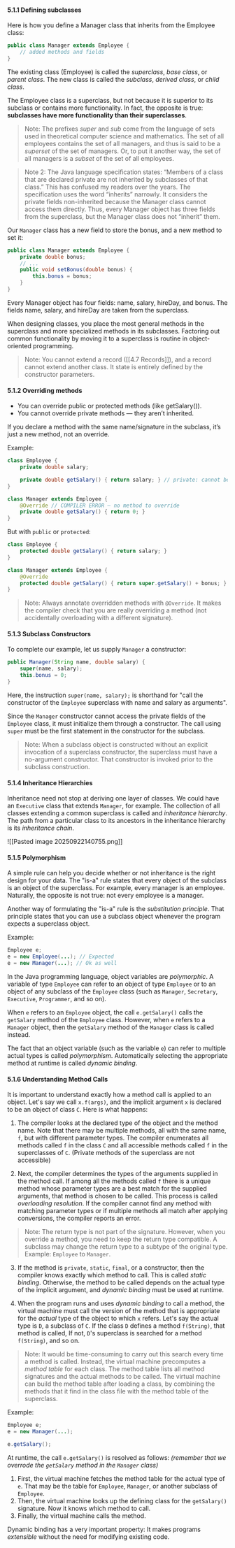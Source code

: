 #### 5.1.1 Defining subclasses

Here is how you define a Manager class that inherits from the Employee class:

```java
public class Manager extends Employee {
	// added methods and fields
}
```

The existing class (Employee) is called the _superclass_, _base class_, or _parent class_. The new class is called the _subclass_, _derived class_, or _child class_.

The Employee class is a superclass, but not because it is superior to its subclass or contains more functionality. In fact, the opposite is true: **subclasses have more functionality than their superclasses**.

> Note: The prefixes _super_ and _sub_ come from the language of sets used in theoretical computer science and mathematics. The set of all employees contains the set of all managers, and thus is said to be a _superset_ of the set of managers. Or, to put it another way, the set of all managers is a _subset_ of the set of all employees.

> Note 2: The Java language specification states: “Members of a class that are declared private are not inherited by subclasses of that class.” This has confused my readers over the years. The specification uses the word “inherits” narrowly. It considers the private fields non-inherited because the Manager class cannot access them directly. Thus, every Manager object has three fields from the superclass, but the Manager class does not “inherit” them.

Our `Manager` class has a new field to store the bonus, and a new method to set it:

```java
public class Manager extends Employee {
	private double bonus;
	// ...
	public void setBonus(double bonus) {
		this.bonus = bonus;
	}
}
```

Every Manager object has four fields: name, salary, hireDay, and bonus. The fields name, salary, and hireDay are taken from the superclass.

When designing classes, you place the most general methods in the superclass and more specialized methods in its subclasses. Factoring out common functionality by moving it to a superclass is routine in object-oriented programming.

> Note: You cannot extend a record ([[4.7 Records]]), and a record cannot extend another class. It state is entirely defined by the constructor parameters.

#### 5.1.2 Overriding methods

- You can override public or protected methods (like getSalary()).
- You cannot override private methods — they aren’t inherited.

If you declare a method with the same name/signature in the subclass, it’s just a new method, not an override.

Example:

```java
class Employee {
    private double salary;

    private double getSalary() { return salary; } // private: cannot be overridden
}

class Manager extends Employee {
    @Override // COMPILER ERROR – no method to override
    private double getSalary() { return 0; }
}

```

But with `public` or `protected`:

```java
class Employee {
    protected double getSalary() { return salary; }
}

class Manager extends Employee {
    @Override
    protected double getSalary() { return super.getSalary() + bonus; } // correct
}

```

> Note: Always annotate overridden methods with `@Override`. It makes the compiler check that you are really overriding a method (not accidentally overloading with a different signature).

#### 5.1.3 Subclass Constructors

To complete our example, let us supply `Manager` a constructor:

```java
public Manager(String name, double salary) {
	super(name, salary);
	this.bonus = 0;
}
```

Here, the instruction `super(name, salary);` is shorthand for "call the constructor of the `Employee` superclass with name and salary as arguments".

Since the `Manager` constructor cannot access the private fields of the `Employee` class, it must initialize them through a constructor. The call using `super` must be the first statement in the constructor for the subclass.

> Note: When a subclass object is constructed without an explicit invocation of a superclass constructor, the superclass must have a no-argument constructor. That constructor is invoked prior to the subclass construction.

#### 5.1.4 Inheritance Hierarchies

Inheritance need not stop at deriving one layer of classes. We could have an `Executive` class that extends `Manager`, for example. The collection of all classes extending a common superclass is called and _inheritance hierarchy_. The path from a particular class to its ancestors in the inheritance hierarchy is its _inheritance chain_.

![[Pasted image 20250922140755.png]]

#### 5.1.5 Polymorphism

A simple rule can help you decide whether or not inheritance is the right design for your data. The "is-a" rule states that every object of the subclass is an object of the superclass. For example, every manager is an employee. Naturally, the opposite is not true: not every employee is a manager.

Another way of formulating the "is-a" rule is the _substitution principle_. That principle states that you can use a subclass object whenever the program expects a superclass object.

Example:

```java
Employee e;
e = new Employee(...); // Expected
e = new Manager(...); // Ok as well
```

In the Java programming language, object variables are _polymorphic_. A variable of type `Employee` can refer to an object of type `Employee` or to an object of any subclass of the `Employee` class (such as `Manager`, `Secretary`, `Executive`, `Programmer`, and so on).

When `e` refers to an `Employee` object, the call `e.getSalary()` calls the `getSalary` method of the `Employee` class. However, when `e` refers to a `Manager` object, then the `getSalary` method of the `Manager` class is called instead.

The fact that an object variable (such as the variable `e`) can refer to multiple actual types is called _polymorphism_. Automatically selecting the appropriate method at runtime is called _dynamic binding_.

#### 5.1.6 Understanding Method Calls

It is important to understand exactly how a method call is applied to an object. Let's say we call `x.f(args)`, and the implicit argument `x` is declared to be an object of class `C`. Here is what happens:

1. The compiler looks at the declared type of the object and the method name. Note that there may be multiple methods, all with the same name, `f`, but with different parameter types. The compiler enumerates all methods called `f` in the class `C` and all accessible methods called `f` in the superclasses of `C`. (Private methods of the superclass are not accessible)

2. Next, the compiler determines the types of the arguments supplied in the method call. If among all the methods called `f` there is a unique method whose parameter types are a best match for the supplied arguments, that method is chosen to be called. This process is called *overloading resolution*. If the compiler cannot find any method with matching parameter types or if multiple methods all match after applying conversions, the compiler reports an error.

> Note: The return type is not part of the signature. However, when you override a method, you need to keep the return type compatible. A subclass may change the return type to a subtype of the original type. Example: `Employee` to `Manager`.

3. If the method is `private`, `static`, `final`, or a constructor, then the compiler knows exactly which method to call. This is called *static binding*. Otherwise, the method to be called depends on the actual type of the implicit argument, and *dynamic binding* must be used at runtime.

4. When the program runs and uses *dynamic binding* to call a method, the virtual machine must call the version of the method that is appropriate for the *actual* type of the object to which `x` refers. Let's say the actual type is `D`, a subclass of `C`. If the class `D` defines a method `f(String)`, that method is called, If not, `D`'s superclass is searched for a method `f(String)`, and so on.

> Note: It would be time-consuming to carry out this search every time a method is called. Instead, the virtual machine precomputes a *method table* for each class. The method table lists all method signatures and the actual methods to be called. The virtual machine can build the method table after loading a class, by combining the methods that it find in the class file with the method table of the superclass.

Example:
```java
Employee e;
e = new Manager(...);

e.getSalary();
```

At runtime, the call `e.getSalary()` is resolved as follows: *(remember that we overrode the `getSalary` method in the `Manager` class)*

1. First, the virtual machine fetches the method table for the actual type of `e`. That may be the table for `Employee`, `Manager`, or another subclass of `Employee`.
2. Then, the virtual machine looks up the defining class for the `getSalary()` signature. Now it knows which method to call.
3. Finally, the virtual machine calls the method.

Dynamic binding has a very important property: It makes programs *extensible* without the need for modifying existing code.